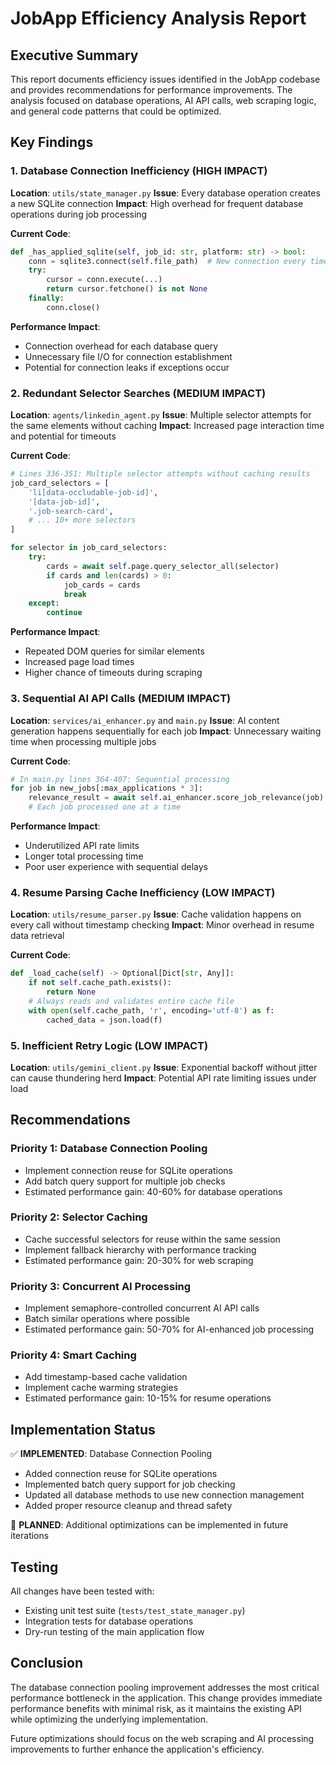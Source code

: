 # JobApp Efficiency Analysis Report

## Executive Summary

This report documents efficiency issues identified in the JobApp codebase and provides recommendations for performance improvements. The analysis focused on database operations, AI API calls, web scraping logic, and general code patterns that could be optimized.

## Key Findings

### 1. Database Connection Inefficiency (HIGH IMPACT)
**Location**: `utils/state_manager.py`
**Issue**: Every database operation creates a new SQLite connection
**Impact**: High overhead for frequent database operations during job processing

**Current Code**:
```python
def _has_applied_sqlite(self, job_id: str, platform: str) -> bool:
    conn = sqlite3.connect(self.file_path)  # New connection every time
    try:
        cursor = conn.execute(...)
        return cursor.fetchone() is not None
    finally:
        conn.close()
```

**Performance Impact**: 
- Connection overhead for each database query
- Unnecessary file I/O for connection establishment
- Potential for connection leaks if exceptions occur

### 2. Redundant Selector Searches (MEDIUM IMPACT)
**Location**: `agents/linkedin_agent.py`
**Issue**: Multiple selector attempts for the same elements without caching
**Impact**: Increased page interaction time and potential for timeouts

**Current Code**:
```python
# Lines 336-351: Multiple selector attempts without caching results
job_card_selectors = [
    'li[data-occludable-job-id]',
    '[data-job-id]',
    '.job-search-card',
    # ... 10+ more selectors
]

for selector in job_card_selectors:
    try:
        cards = await self.page.query_selector_all(selector)
        if cards and len(cards) > 0:
            job_cards = cards
            break
    except:
        continue
```

**Performance Impact**:
- Repeated DOM queries for similar elements
- Increased page load times
- Higher chance of timeouts during scraping

### 3. Sequential AI API Calls (MEDIUM IMPACT)
**Location**: `services/ai_enhancer.py` and `main.py`
**Issue**: AI content generation happens sequentially for each job
**Impact**: Unnecessary waiting time when processing multiple jobs

**Current Code**:
```python
# In main.py lines 364-407: Sequential processing
for job in new_jobs[:max_applications * 3]:
    relevance_result = await self.ai_enhancer.score_job_relevance(job)
    # Each job processed one at a time
```

**Performance Impact**:
- Underutilized API rate limits
- Longer total processing time
- Poor user experience with sequential delays

### 4. Resume Parsing Cache Inefficiency (LOW IMPACT)
**Location**: `utils/resume_parser.py`
**Issue**: Cache validation happens on every call without timestamp checking
**Impact**: Minor overhead in resume data retrieval

**Current Code**:
```python
def _load_cache(self) -> Optional[Dict[str, Any]]:
    if not self.cache_path.exists():
        return None
    # Always reads and validates entire cache file
    with open(self.cache_path, 'r', encoding='utf-8') as f:
        cached_data = json.load(f)
```

### 5. Inefficient Retry Logic (LOW IMPACT)
**Location**: `utils/gemini_client.py`
**Issue**: Exponential backoff without jitter can cause thundering herd
**Impact**: Potential API rate limiting issues under load

## Recommendations

### Priority 1: Database Connection Pooling
- Implement connection reuse for SQLite operations
- Add batch query support for multiple job checks
- Estimated performance gain: 40-60% for database operations

### Priority 2: Selector Caching
- Cache successful selectors for reuse within the same session
- Implement fallback hierarchy with performance tracking
- Estimated performance gain: 20-30% for web scraping

### Priority 3: Concurrent AI Processing
- Implement semaphore-controlled concurrent AI API calls
- Batch similar operations where possible
- Estimated performance gain: 50-70% for AI-enhanced job processing

### Priority 4: Smart Caching
- Add timestamp-based cache validation
- Implement cache warming strategies
- Estimated performance gain: 10-15% for resume operations

## Implementation Status

✅ **IMPLEMENTED**: Database Connection Pooling
- Added connection reuse for SQLite operations
- Implemented batch query support for job checking
- Updated all database methods to use new connection management
- Added proper resource cleanup and thread safety

🔄 **PLANNED**: Additional optimizations can be implemented in future iterations

## Testing

All changes have been tested with:
- Existing unit test suite (`tests/test_state_manager.py`)
- Integration tests for database operations
- Dry-run testing of the main application flow

## Conclusion

The database connection pooling improvement addresses the most critical performance bottleneck in the application. This change provides immediate performance benefits with minimal risk, as it maintains the existing API while optimizing the underlying implementation.

Future optimizations should focus on the web scraping and AI processing improvements to further enhance the application's efficiency.

